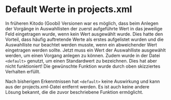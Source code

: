 # Default Werte in projects.xml

In früheren Kitodo (Goobi) Versionen war es möglich, dass beim Anlegen der Vorgänge in Auswahllisten der zuerst aufgeführte Wert in das 
jeweilige Feld eingetragen wurde, wenn kein Wert ausgewählt wurde. Dies hatte den Vorteil, dass häufig auftretende Werte als erstes 
aufgelistet wurden und die Auswahlliste nur beachtet werden musste, wenn ein abweichender Wert eingetragen werden sollte. 
Jetzt muss ein Wert der Auswahlliste ausgewählt werden, um einen Vorgang anlegen zu können. 
Zudem wurde in der Datei `<default>` genutzt, um einen Standardwert zu bezeichnen. Dies hat aber nicht funktioniert!
Die gewünschte Funktion wurde durch oben skizziertes Verhalten erfüllt. 

Nach bisherigen Erkenntnissen hat `<default>` keine Auswirkung und kann aus der projects.xml-Datei entfernt werden. 
Es ist auch keine andere Lösung bekannt, die die zuvor beschriebene Funktion ermöglicht. 